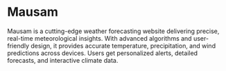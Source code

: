 # Mausam
Mausam is a cutting-edge weather forecasting website delivering precise, real-time meteorological insights. With advanced algorithms and user-friendly design, it provides accurate temperature, precipitation, and wind predictions across devices. Users get personalized alerts, detailed forecasts, and interactive climate data.
